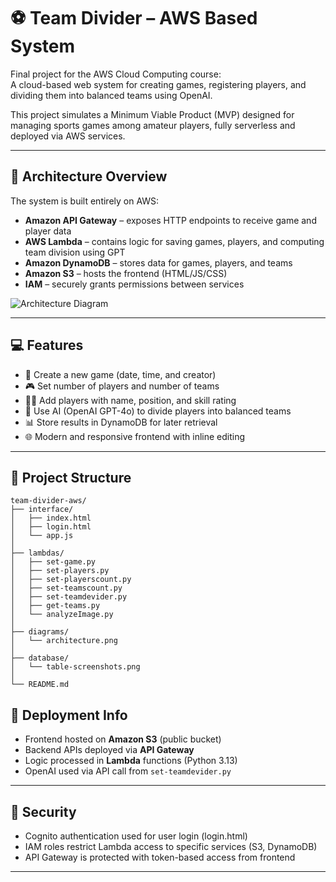 # ⚽ Team Divider – AWS Based System

Final project for the AWS Cloud Computing course:  
A cloud-based web system for creating games, registering players, and dividing them into balanced teams using OpenAI.

This project simulates a Minimum Viable Product (MVP) designed for managing sports games among amateur players, fully serverless and deployed via AWS services.

---

## 🧩 Architecture Overview

The system is built entirely on AWS:

- **Amazon API Gateway** – exposes HTTP endpoints to receive game and player data
- **AWS Lambda** – contains logic for saving games, players, and computing team division using GPT
- **Amazon DynamoDB** – stores data for games, players, and teams
- **Amazon S3** – hosts the frontend (HTML/JS/CSS)
- **IAM** – securely grants permissions between services

![Architecture Diagram](diagrams/architecture.png)

---

## 💻 Features

- 📝 Create a new game (date, time, and creator)
- 🎮 Set number of players and number of teams
- 🧍‍♂️ Add players with name, position, and skill rating
- 🧠 Use AI (OpenAI GPT-4o) to divide players into balanced teams
- 📊 Store results in DynamoDB for later retrieval
- 🌐 Modern and responsive frontend with inline editing

---

## 📂 Project Structure

```
team-divider-aws/
├── interface/
│   ├── index.html
│   ├── login.html
│   └── app.js
│
├── lambdas/
│   ├── set-game.py
│   ├── set-players.py
│   ├── set-playerscount.py
│   ├── set-teamscount.py
│   ├── set-teamdevider.py
│   ├── get-teams.py
│   └── analyzeImage.py
│
├── diagrams/
│   └── architecture.png
│
├── database/
│   └── table-screenshots.png
│
└── README.md
```


## 🚀 Deployment Info

- Frontend hosted on **Amazon S3** (public bucket)
- Backend APIs deployed via **API Gateway**
- Logic processed in **Lambda** functions (Python 3.13)
- OpenAI used via API call from `set-teamdevider.py`

---

## 🔐 Security

- Cognito authentication used for user login (login.html)
- IAM roles restrict Lambda access to specific services (S3, DynamoDB)
- API Gateway is protected with token-based access from frontend


---





